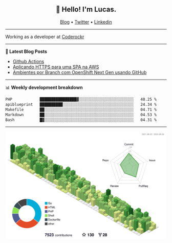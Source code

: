 <h2 align="center">👋 Hello! I'm Lucas.</h2>
<p align="center">
  <a href="https://www.lucassabreu.net.br/">Blog</a> •
  <a href="https://twitter.com/lucassabreu">Twitter</a> •
  <a href="https://www.linkedin.com/in/lucassantosabreu/">Linkedin</a>
</p>

---

Working as a developer at [Coderockr](https://github.com/Coderockr)

---

**📝 Latest Blog Posts**

<!-- BLOG-POST-LIST:START -->
- [Github Actions](https://www.lucassabreu.net.br/post/github-actions/)
- [Aplicando HTTPS para uma SPA na AWS](https://www.lucassabreu.net.br/post/aplicando-https-para-uma-spa-na-aws/)
- [Ambientes por Branch com OpenShift Next Gen usando GitHub](https://www.lucassabreu.net.br/post/ambientes-por-branch-com-openshift-next-gen-usando-github/)
<!-- BLOG-POST-LIST:END -->

---

📊 **Weekly development breakdown**
<!--START_SECTION:waka-->
```text
PHP            ████████████████▓░░░░░░░░░░░░░░░░░░░░░░░░   40.25 % 
apiblueprint   ██████████░░░░░░░░░░░░░░░░░░░░░░░░░░░░░░░   24.34 % 
Makefile       ██░░░░░░░░░░░░░░░░░░░░░░░░░░░░░░░░░░░░░░░   04.71 % 
Markdown       ██░░░░░░░░░░░░░░░░░░░░░░░░░░░░░░░░░░░░░░░   04.53 % 
Bash           █▓░░░░░░░░░░░░░░░░░░░░░░░░░░░░░░░░░░░░░░░   04.31 % 
```
<!--END_SECTION:waka-->

---

![](./profile-3d-contrib/profile-green-animate.svg)
